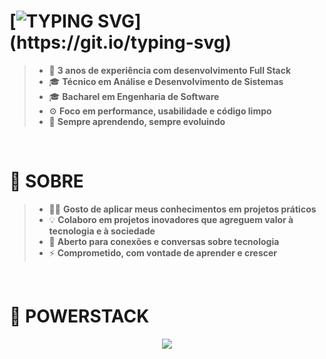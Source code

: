 # [![TYPING SVG](https://readme-typing-svg.demolab.com?font=Poppins&weight=800&size=26&pause=1000&color=9400D3&vCenter=true&width=520&lines=👋+Ol%C3%A1!+Sou+Eduardo+Florenciano;🚀+Desenvolvedor+Full+Stack;)](https://git.io/typing-svg)

> - 💼 **3 anos de experiência com desenvolvimento Full Stack**
> - 🎓 **Técnico em Análise e Desenvolvimento de Sistemas**
> - 🎓 **Bacharel em Engenharia de Software**
> - ⚙️ **Foco em performance, usabilidade e código limpo**
> - 🎯 **Sempre aprendendo, sempre evoluindo**

<br>

# 🧪 **SOBRE**
> - 👨‍💻 **Gosto de aplicar meus conhecimentos em projetos práticos**
> - 💡 **Colaboro em projetos inovadores que agreguem valor à tecnologia e à sociedade**
> - 🤝 **Aberto para conexões e conversas sobre tecnologia**
> - ⚡ **Comprometido, com vontade de aprender e crescer**

<br>

# 🔮 **POWERSTACK**
<div align="center">
    <img src="https://skillicons.dev/icons?i=html,css,js,git,github,figma,vscode&theme=dark">
</div>
